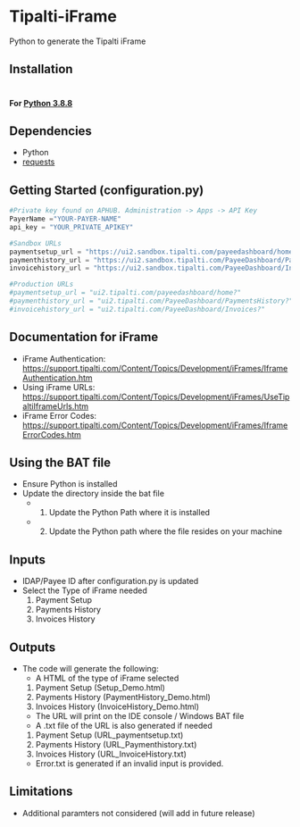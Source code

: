 # Tipalti-iFrame
Python to generate the Tipalti iFrame
## Installation
#
#### For [Python 3.8.8](https://www.python.org/)


## Dependencies

* Python
* [requests](https://pypi.org/project/requests/)

## Getting Started (configuration.py)
  ```python
  #Private key found on APHUB. Administration -> Apps -> API Key
  PayerName ="YOUR-PAYER-NAME"
  api_key = "YOUR_PRIVATE_APIKEY"

  #Sandbox URLs
  paymentsetup_url = "https://ui2.sandbox.tipalti.com/payeedashboard/home?"
  paymenthistory_url = "https://ui2.sandbox.tipalti.com/PayeeDashboard/PaymentsHistory?"
  invoicehistory_url = "https://ui2.sandbox.tipalti.com/PayeeDashboard/Invoices?"

  #Production URLs
  #paymentsetup_url = "ui2.tipalti.com/payeedashboard/home?"
  #paymenthistory_url = "ui2.tipalti.com/PayeeDashboard/PaymentsHistory?"
  #invoicehistory_url = "ui2.tipalti.com/PayeeDashboard/Invoices?"
  ```

## Documentation for iFrame

* iFrame Authentication: https://support.tipalti.com/Content/Topics/Development/iFrames/IframeAuthentication.htm
* Using iFrame URLs: https://support.tipalti.com/Content/Topics/Development/iFrames/UseTipaltiIframeUrls.htm
* iFrame Error Codes: https://support.tipalti.com/Content/Topics/Development/iFrames/IframeErrorCodes.htm

## Using the BAT file
* Ensure Python is installed
* Update the directory inside the bat file
  * 1. Update the Python Path where it is installed
  * 2. Update the Python path where the file resides on your machine

## Inputs
  * IDAP/Payee ID after configuration.py is updated
  * Select the Type of iFrame needed
    1. Payment Setup
    2. Payments History
    3. Invoices History 

## Outputs
* The code will generate the following:
  * A HTML of the type of iFrame selected
   1. Payment Setup (Setup_Demo.html)
   2. Payments History (PaymentHistory_Demo.html)
   3. Invoices History (InvoiceHistory_Demo.html)
  * The URL will print on the IDE console / Windows BAT file
  * A .txt file of the URL is also generated if needed
   1. Payment Setup (URL_paymentsetup.txt)
   2. Payments History (URL_Paymenthistory.txt)
   3. Invoices History (URL_InvoiceHistory.txt)
  * Error.txt is generated if an invalid input is provided.

## Limitations
 * Additional paramters not considered (will add in future release)
